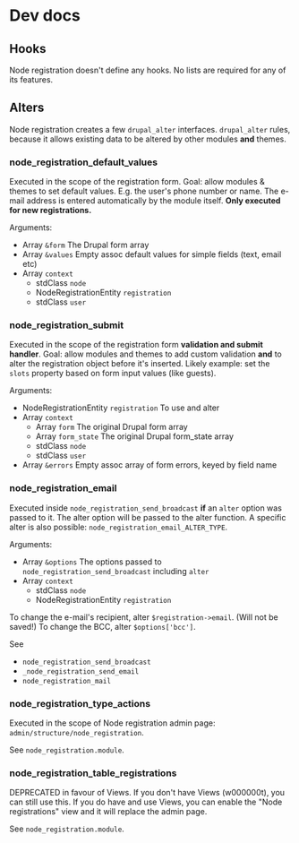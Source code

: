 
Dev docs
====


Hooks
----

Node registration doesn't define any hooks. No lists are required for any
of its features.


Alters
----

Node registration creates a few `drupal_alter` interfaces. `drupal_alter`
rules, because it allows existing data to be altered by other modules
**and** themes.


### node_registration_default_values

Executed in the scope of the registration form. Goal: allow modules & themes
to set default values. E.g. the user's phone number or name. The e-mail
address is entered automatically by the module itself. **Only executed for
new registrations.**

Arguments:

* Array `&form` The Drupal form array
* Array `&values` Empty assoc default values for simple fields (text, email etc)
* Array `context`
  * stdClass `node`
  * NodeRegistrationEntity `registration`
  * stdClass `user`


### node_registration_submit

Executed in the scope of the registration form **validation and submit handler**.
Goal: allow modules and themes to add custom validation **and** to alter the
registration object before it's inserted. Likely example: set the `slots`
property based on form input values (like guests).

Arguments:

* NodeRegistrationEntity `registration` To use and alter
* Array `context`
  * Array `form` The original Drupal form array
  * Array `form_state` The original Drupal form_state array
  * stdClass `node`
  * stdClass `user`
* Array `&errors` Empty assoc array of form errors, keyed by field name


### node_registration_email

Executed inside `node_registration_send_broadcast` **if** an `alter` option was passed
to it. The alter option will be passed to the alter function. A specific alter is also
possible: `node_registration_email_ALTER_TYPE`.

Arguments:

* Array `&options` The options passed to `node_registration_send_broadcast` including `alter`
* Array `context`
  * stdClass `node`
  * NodeRegistrationEntity `registration`

To change the e-mail's recipient, alter `$registration->email`. (Will not be saved!) To
change the BCC, alter `$options['bcc']`.

See

* `node_registration_send_broadcast`
* `_node_registration_send_email`
* `node_registration_mail`


### node_registration_type_actions

Executed in the scope of Node registration admin page: `admin/structure/node_registration`.

See `node_registration.module`.


### node_registration_table_registrations

DEPRECATED in favour of Views. If you don't have Views (w000000t), you can still
use this. If you do have and use Views, you can enable the "Node registrations" view
and it will replace the admin page.

See `node_registration.module`.


